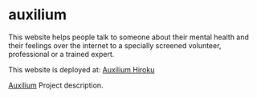 # auxilium
This website helps people talk to someone about their mental health and their feelings over the internet to a specially screened volunteer, professional or a trained expert.

This website is deployed at: [Auxilium Hiroku](https://auxilium-dot-org.herokuapp.com/)

[Auxilium](https://bit.ly/Auxilium-notion) Project description.
